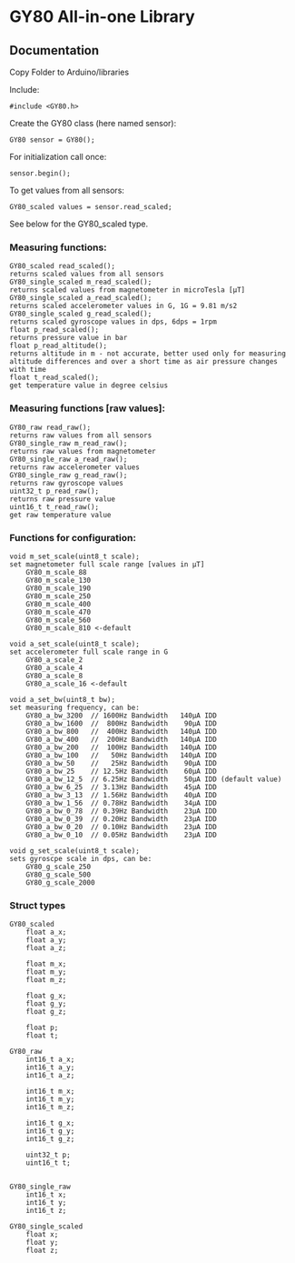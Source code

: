 # GY80 All-in-one Library

## Documentation

Copy Folder to Arduino/libraries

Include:

	#include <GY80.h>

Create the GY80 class (here named sensor):
	
	GY80 sensor = GY80();

For initialization call once:

	sensor.begin();

To get values from all sensors:

	GY80_scaled values = sensor.read_scaled;
	
See below for the GY80_scaled type.

### Measuring functions:

    GY80_scaled read_scaled();
	returns scaled values from all sensors
    GY80_single_scaled m_read_scaled();
	returns scaled values from magnetometer in microTesla [µT]
    GY80_single_scaled a_read_scaled();
	returns scaled accelerometer values in G, 1G = 9.81 m/s2
    GY80_single_scaled g_read_scaled();
	returns scaled gyroscope values in dps, 6dps = 1rpm
    float p_read_scaled();
	returns pressure value in bar
    float p_read_altitude();
	returns altitude in m - not accurate, better used only for measuring
	altitude differences and over a short time as air pressure changes 
	with time
    float t_read_scaled();
	get temperature value in degree celsius
	
### Measuring functions [raw values]:

    GY80_raw read_raw();
	returns raw values from all sensors
    GY80_single_raw m_read_raw();
	returns raw values from magnetometer
    GY80_single_raw a_read_raw();
	returns raw accelerometer values
    GY80_single_raw g_read_raw();
	returns raw gyroscope values 
    uint32_t p_read_raw();
	returns raw pressure value
    uint16_t t_read_raw();
	get raw temperature value

### Functions for configuration:

    void m_set_scale(uint8_t scale);
	set magnetometer full scale range [values in µT]
		GY80_m_scale_88
		GY80_m_scale_130
		GY80_m_scale_190
		GY80_m_scale_250
		GY80_m_scale_400
		GY80_m_scale_470
		GY80_m_scale_560
		GY80_m_scale_810 <-default

    void a_set_scale(uint8_t scale);
	set accelerometer full scale range in G
		GY80_a_scale_2
		GY80_a_scale_4
		GY80_a_scale_8
		GY80_a_scale_16	<-default

    void a_set_bw(uint8_t bw);
	set measuring frequency, can be:
		GY80_a_bw_3200 	// 1600Hz Bandwidth   140µA IDD
		GY80_a_bw_1600 	//  800Hz Bandwidth    90µA IDD
		GY80_a_bw_800  	//  400Hz Bandwidth   140µA IDD
		GY80_a_bw_400  	//  200Hz Bandwidth   140µA IDD
		GY80_a_bw_200  	//  100Hz Bandwidth   140µA IDD
		GY80_a_bw_100  	//   50Hz Bandwidth   140µA IDD
		GY80_a_bw_50   	//   25Hz Bandwidth    90µA IDD
		GY80_a_bw_25   	// 12.5Hz Bandwidth    60µA IDD
		GY80_a_bw_12_5 	// 6.25Hz Bandwidth    50µA IDD (default value)
		GY80_a_bw_6_25 	// 3.13Hz Bandwidth    45µA IDD
		GY80_a_bw_3_13 	// 1.56Hz Bandwidth    40µA IDD
		GY80_a_bw_1_56 	// 0.78Hz Bandwidth    34µA IDD
		GY80_a_bw_0_78 	// 0.39Hz Bandwidth    23µA IDD
		GY80_a_bw_0_39 	// 0.20Hz Bandwidth    23µA IDD
		GY80_a_bw_0_20 	// 0.10Hz Bandwidth    23µA IDD
		GY80_a_bw_0_10 	// 0.05Hz Bandwidth    23µA IDD

    void g_set_scale(uint8_t scale);
	sets gyroscpe scale in dps, can be:
		GY80_g_scale_250
		GY80_g_scale_500
		GY80_g_scale_2000


### Struct types
	
	GY80_scaled
	    float a_x;
	    float a_y;
	    float a_z;
	
	    float m_x;
	    float m_y;
	    float m_z;
	
	    float g_x;
	    float g_y;
	    float g_z;
	
	    float p;
	    float t;
	
	GY80_raw
	    int16_t a_x;
	    int16_t a_y;
	    int16_t a_z;
	
	    int16_t m_x;
	    int16_t m_y;
	    int16_t m_z;
	
	    int16_t g_x;
	    int16_t g_y;
	    int16_t g_z;
	
	    uint32_t p;
	    uint16_t t;

	
	GY80_single_raw
	    int16_t x;
	    int16_t y;
	    int16_t z;
	
	GY80_single_scaled
	    float x;
	    float y;
	    float z;




